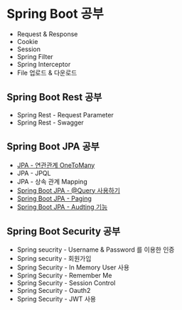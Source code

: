 # Spring Boot 공부

- Request & Response
- Cookie
- Session
- Spring Filter
- Spring Interceptor
- File 업로드 & 다운로드

## Spring Boot Rest 공부

- Spring Rest - Request Parameter
- Spring Rest - Swagger

## Spring Boot JPA 공부

- [JPA - 연관관계 OneToMany](./sample-onetomany/README.md)
- JPA - JPQL
- JPA - 상속 관계 Mapping
- [Spring Boot JPA - @Query 사용하기](./sample-query/README.md)
- [Spring Boot JPA - Paging](./sample-paging/README.md)
- [Spring Boot JPA - Audting 기능](./sample-audit/README.md)

## Spring Boot Security 공부

- Spring seucrity - Username & Password 를 이용한 인증
- Spring security - 회원가입
- Spring Security - In Memory User 사용
- Spring Security - Remember Me
- Spring Security - Session Control
- Spring Security - Oauth2
- Spring Security - JWT 사용